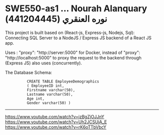 # SWE550-as1 ... Nourah Alanquary نوره العنقري (441204445)


This project is built based on (React-js, Express-js, Nodejs, Sql): 
Connecting SQL Server to a NodeJS / Express JS backend of a React JS app.


Uses :  "proxy": "http://server:5000" for Docker, instead of "proxy": "http://localhost:5000"
to proxy the request to the backend through (Express JS)
also uses (concurrently).


The Database Schema: 

              CREATE TABLE EmployeeDemographics 
              ( EmployeeID int, 
              Firstname varchar(50), 
              Lastname varchar(50), 
              Age int, 
              Gender varchar(50) ) 

-------------------------------------------------------------------------

https://www.youtube.com/watch?v=jzBgZjOJJnY
https://www.youtube.com/watch?v=Uh2JCSUjA_E
https://www.youtube.com/watch?v=rK6oTTbVbcY

